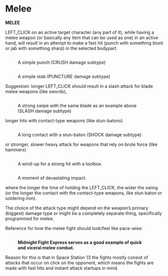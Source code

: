 # Melee

**MELEE**

LEFT\_CLICK on an active target character (any part of it), while having a melee weapon (or basically any item that can be used as one) in an active hand, will result in an attempt to make a fast hit (punch with something blunt or jab with something sharp) in the selected bodypart.

<figure><img src="https://lh6.googleusercontent.com/iJ97NaEiW_H01pXhx1pRKRKY_ymYHu2MEATLzUns_H5I_gp5f9-U5gAe8TbtX4MFkj5qxR698roELcOX4WkYNcZV3359NaElmQn4DLjF1ZrLoM4_1Q8dQEOCkD2Fh5O3Fo-xXe1wU3BMH1ZQ8CR7Tw" alt=""><figcaption><p>A simple punch (CRUSH damage subtype)</p></figcaption></figure>

<figure><img src="https://lh6.googleusercontent.com/_VtFnYrgzuVgmSwPbJI_dkwMB_Csst6PRNBbB22FP460HSxkMXrwiJeRydc77TK8FiO_RsL7PYulFIJxeLEu3EdPAEtrjk4-cd964jKHtSN-EuMNIYNELDRtoC1yeq8l80r6afIYPtuVi8oxFyWyDQ" alt=""><figcaption><p>A simple stab (PUNCTURE damage subtype)</p></figcaption></figure>

Suggestion: longer LEFT\_CLICK should result in a slash attack for blade melee weapons (like swords),&#x20;

<figure><img src="https://lh5.googleusercontent.com/QnFkyCs7qCHgLRJQQMsKVF45wqTk9BsSZLT88GKIlR4x2FbcZmqg_dNT5Ft31kPbJxzC3DgeaxGDkXQhmbLFOhyR5ZCAHP5kZ91X6iqAg4ueUURmbNLoi17BDVht2x6C_HkCFUSXTvJElXQq8Gjiuw" alt=""><figcaption><p>A strong swipe with the same blade as an example above (SLASH damage subtype)</p></figcaption></figure>

longer hits with contact-type weapons (like stun-batons)&#x20;

<figure><img src="https://lh4.googleusercontent.com/Fm55jn5j1_ul6jRevIk3hEVstVdxYyktvm9_5093Y_fut7xmv_m62ozDzM8sTX95Vddxv_zsSzzIEpiN3jGULqxskaMvFAmmbH-ahMYNWl6u7WHwLkG-blbGn-9kXVo0sbjpV-fOIiJDjm6qfZIg5A" alt=""><figcaption><p>A long contact with a stun-baton (SHOCK damage subtype) </p></figcaption></figure>

or stronger, slower heavy attack for weapons that rely on brute force (like hammers)

<figure><img src="https://lh4.googleusercontent.com/22LOS-vo4ky4Kvp3DvWW_hiQlYl6uzPTGzReK-wsWu0lYXMN6aFQmQg5xOZE029JBBLjSeOpoLYXhqi2w7r6bOz1soxRBvF6wrVRnfWUElezycvp_9wXixE5uiDrePgZTOUb7_l7I9XI8atEELKNSA" alt=""><figcaption><p>A wind-up for a strong hit with a toolbox.</p></figcaption></figure>

<figure><img src="https://lh4.googleusercontent.com/wegdf2j9teMppjEDmeHGF6CCxr34W-ssTFRL4IIhp7mX2Zuchjun2ziiJj5-VrTXGy3DZVh2hcjCMqMWTFJ7UDTO6RPNsKPBrQvqekXT2WtYBW6sxtPLcdFerxD1nyU-i9lcCejrsX3y4UbvHpPi1g" alt=""><figcaption><p>A moment of devastating impact.</p></figcaption></figure>

where the longer the time of holding the LEFT\_CLICK, the wider the swing (or the longer the contact with the contact-type weapons, like stun baton or soldering iron).

The choice of the attack type might depend on the weapon’s primary (biggest) damage type or might be a completely separate thing, specifically programmed for melee.

Reference for how the melee fight should look/feel like pace-wise:

<figure><img src="https://lh6.googleusercontent.com/CrLhqrCVwUywk7JP_Po_tYnFuL7lyQLvlVzvAi7Tb_U7mEaJ-HD22ON6qba7_3ttvuJBf2vAAM28kI9AELjj3xDxhmBlNZ1Cq9DMhS24kN2BnzJZSQMv-5kxigTLueIVLQv4MVB6iIj0HDUhv0IJqg" alt=""><figcaption><p><strong>Midnight Fight Express serves as a good example of quick and viceral melee combat.</strong></p></figcaption></figure>

Reason for this is that in Space Station 13 the fights mostly consist of attacks that occur on click on the opponent, which means the fights are made with fast hits and instant attack startups in mind.&#x20;
